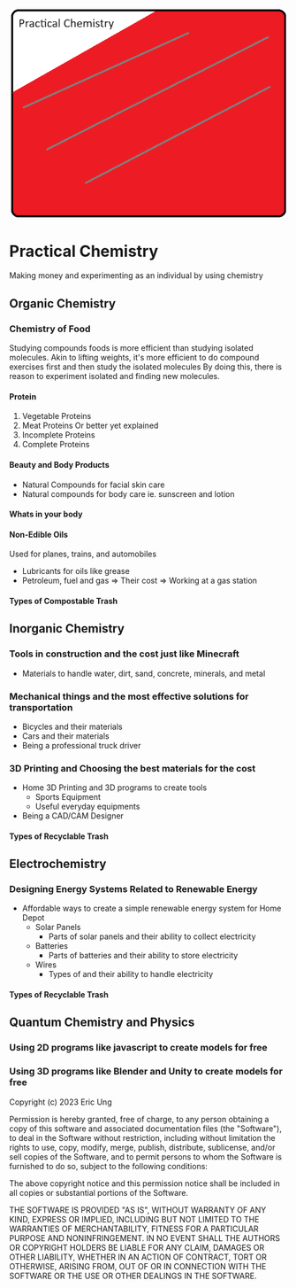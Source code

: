 ![Practical Chemistry](Resources/logo.png)
# Practical Chemistry
Making money and experimenting as an individual by using chemistry

## Organic Chemistry
### Chemistry of Food
Studying compounds foods is more efficient than studying isolated molecules. Akin to lifting weights, it's more efficient to do compound exercises first and then study the isolated molecules
By doing this, there is reason to experiment isolated and finding new molecules.
#### Protein
1. Vegetable Proteins
2. Meat Proteins
Or better yet explained
1. Incomplete Proteins
2. Complete Proteins
#### Beauty and Body Products
* Natural Compounds for facial skin care
* Natural compounds for body care ie. sunscreen and lotion
#### Whats in your body
#### Non-Edible Oils
Used for planes, trains, and automobiles
* Lubricants for oils like grease
* Petroleum, fuel and gas => Their cost => Working at a gas station
#### Types of Compostable Trash

## Inorganic Chemistry
### Tools in construction and the cost just like Minecraft
* Materials to handle water, dirt, sand, concrete, minerals, and metal
### Mechanical things and the most effective solutions for transportation
* Bicycles and their materials
* Cars and their materials
* Being a professional truck driver
### 3D Printing and Choosing the best materials for the cost
* Home 3D Printing and 3D programs to create tools
	* Sports Equipment
	* Useful everyday equipments
* Being a CAD/CAM Designer
#### Types of Recyclable Trash


## Electrochemistry
### Designing Energy Systems Related to Renewable Energy
* Affordable ways to create a simple renewable energy system for Home Depot
	* Solar Panels
		* Parts of solar panels and their ability to collect electricity
	* Batteries
		* Parts of batteries and their ability to store electricity
	* Wires
		* Types of and their ability to handle electricity
#### Types of Recyclable Trash

## Quantum Chemistry and Physics
### Using 2D programs like javascript to create models for free
### Using 3D programs like Blender and Unity to create models for free

Copyright (c) 2023 Eric Ung

Permission is hereby granted, free of charge, to any person obtaining a copy
of this software and associated documentation files (the "Software"), to deal
in the Software without restriction, including without limitation the rights
to use, copy, modify, merge, publish, distribute, sublicense, and/or sell
copies of the Software, and to permit persons to whom the Software is
furnished to do so, subject to the following conditions:

The above copyright notice and this permission notice shall be included in all
copies or substantial portions of the Software.

THE SOFTWARE IS PROVIDED "AS IS", WITHOUT WARRANTY OF ANY KIND, EXPRESS OR
IMPLIED, INCLUDING BUT NOT LIMITED TO THE WARRANTIES OF MERCHANTABILITY,
FITNESS FOR A PARTICULAR PURPOSE AND NONINFRINGEMENT. IN NO EVENT SHALL THE
AUTHORS OR COPYRIGHT HOLDERS BE LIABLE FOR ANY CLAIM, DAMAGES OR OTHER
LIABILITY, WHETHER IN AN ACTION OF CONTRACT, TORT OR OTHERWISE, ARISING FROM,
OUT OF OR IN CONNECTION WITH THE SOFTWARE OR THE USE OR OTHER DEALINGS IN THE
SOFTWARE.
